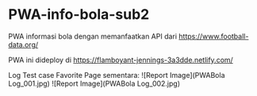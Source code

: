 # PWA-info-bola-sub2
PWA informasi bola dengan memanfaatkan API dari https://www.football-data.org/

PWA ini dideploy di https://flamboyant-jennings-3a3dde.netlify.com/

Log Test case Favorite Page sementara:
![Report Image](PWABola Log_001.jpg)
![Report Image](PWABola Log_002.jpg)
